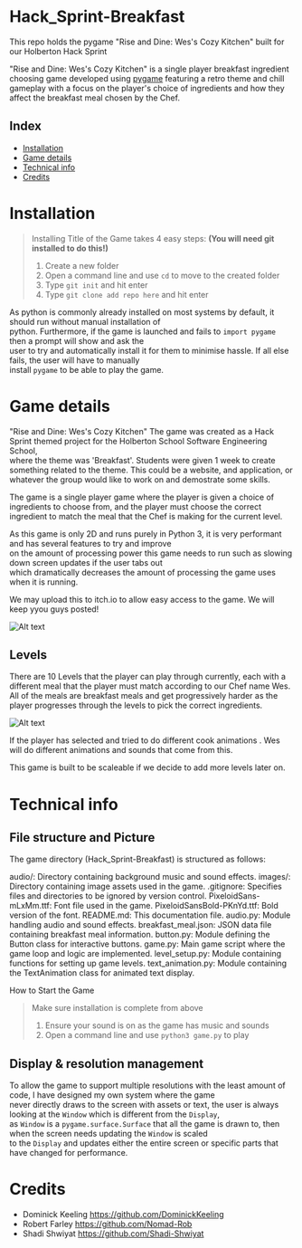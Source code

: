 # Hack_Sprint-Breakfast
This repo holds the pygame "Rise and Dine: Wes's Cozy Kitchen" built for our Holberton Hack Sprint

"Rise and Dine: Wes's Cozy Kitchen" is a single player breakfast ingredient choosing game developed using [pygame](https://www.pygame.org/news) featuring a retro theme and chill gameplay with a focus on the player's choice of ingredients and how they affect the breakfast meal chosen by the Chef.

## Index

- [Installation](#installation)
- [Game details](#game-details)
- [Technical info](#technical-info)
- [Credits](#credits)

<h1 id="installation">Installation</h1>

> Installing Title of the Game takes 4 easy steps: **(You will need git installed to do this!)**
> 1. Create a new folder
> 2. Open a command line and use `cd` to move to the created folder
> 3. Type `git init` and hit enter
> 4. Type `git clone add repo here` and hit enter

As python is commonly already installed on most systems by default, it should run without manual installation of  
python. Furthermore, if the game is launched and fails to `import pygame` then a prompt will show and ask the  
user to try and automatically install it for them to minimise hassle. If all else fails, the user will have to manually  
install `pygame` to be able to play the game.

<h1 id="game-details">Game details</h1>

"Rise and Dine: Wes's Cozy Kitchen" 
The game was created as a Hack Sprint themed project for the Holberton School Software Engineering School,  
where the theme was 'Breakfast'. Students were given 1 week to create something related to the theme. This could be a website,
and application, or whatever the group would like to work on and demostrate some skills.

The game is a single player game where the player is given a choice of ingredients to choose from,
and the player must choose the correct ingredient to match the meal that the Chef is making for the current level.

As this game is only 2D and runs purely in Python 3, it is very performant and has several features to try and improve  
on the amount of processing power this game needs to run such as slowing down screen updates if the user tabs out  
which dramatically decreases the amount of processing the game uses when it is running.

We may upload this to itch.io to allow easy access to the game. We will keep yyou guys posted!

<img src="https://github.com/Shadi-Shwiyat/Hack_Sprint-Breakfast/blob/main/images/big%20game%20title.jpg" alt="Alt text" title="Level 5">

## Levels

There are 10 Levels that the player can play through currently, each with a different meal that the player must match according to
our Chef name Wes. All of the meals are breakfast meals and get progressively harder as the player progresses through the
levels to pick the correct ingredients.

<img src="https://github.com/Shadi-Shwiyat/Hack_Sprint-Breakfast/blob/main/images/level_5.jpg" alt="Alt text" title="Level 5">

If the player has selected and tried to do different cook animations . Wes will do different animations and sounds that come from this.

This game is built to be scaleable if we decide to add more levels later on.

<h1 id="technical-info">Technical info</h1>

## File structure and Picture

The game directory (Hack_Sprint-Breakfast) is structured as follows:

audio/: Directory containing background music and sound effects.
images/: Directory containing image assets used in the game.
.gitignore: Specifies files and directories to be ignored by version control.
PixeloidSans-mLxMm.ttf: Font file used in the game.
PixeloidSansBold-PKnYd.ttf: Bold version of the font.
README.md: This documentation file.
audio.py: Module handling audio and sound effects.
breakfast_meal.json: JSON data file containing breakfast meal information.
button.py: Module defining the Button class for interactive buttons.
game.py: Main game script where the game loop and logic are implemented.
level_setup.py: Module containing functions for setting up game levels.
text_animation.py: Module containing the TextAnimation class for animated text display.

How to Start the Game
> Make sure installation is complete from above
> 1. Ensure your sound is on as the game has music and sounds
> 2. Open a command line and use `python3 game.py` to play


## Display & resolution management

To allow the game to support multiple resolutions with the least amount of code, I have designed my own system where the game  
never directly draws to the screen with assets or text, the user is always looking at the `Window` which is different from the `Display`,  
as `Window` is a `pygame.surface.Surface` that all the game is drawn to, then when the screen needs updating the `Window` is scaled  
to the `Display` and updates either the entire screen or specific parts that have changed for performance.


<h1 id="credits">Credits</h1>

- Dominick Keeling <https://github.com/DominickKeeling>
- Robert Farley <https://github.com/Nomad-Rob>
- Shadi Shwiyat <https://github.com/Shadi-Shwiyat>
